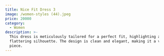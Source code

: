```yaml
---
title: Nice Fit Dress 3
image: /women-styles (44).jpeg
price: 20000
category:
  - Women
description: >-
  This dress is meticulously tailored for a perfect fit, highlighting a
  flattering silhouette. The design is clean and elegant, making it a versatile
  piece.
---
```


